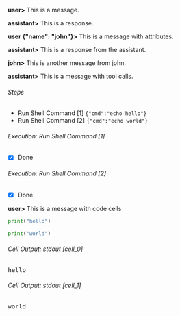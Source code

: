 **user>** This is a message.

**assistant>** This is a response.

**user {"name": "john"}>** This is a message with attributes.

**assistant>** This is a response from the assistant.

**john>** This is another message from john.

**assistant>** This is a message with tool calls.

###### Steps

- Run Shell Command [1] `{"cmd":"echo hello"}`
- Run Shell Command [2] `{"cmd":"echo world"}`

###### Execution: Run Shell Command [1]

<pre class='output' style='display:none'>
hello

Exit Code: 0
</pre>

-[x] Done

###### Execution: Run Shell Command [2]

<pre class='output' style='display:none'>
world

Exit Code: 0
</pre>

-[x] Done

**user>** This is a message with code cells

```python .eval
print("hello")
```

```python .eval
print("world")
```

###### Cell Output: stdout [cell_0]

<pre>
hello
</pre>

###### Cell Output: stdout [cell_1]

<pre>
world
</pre>

